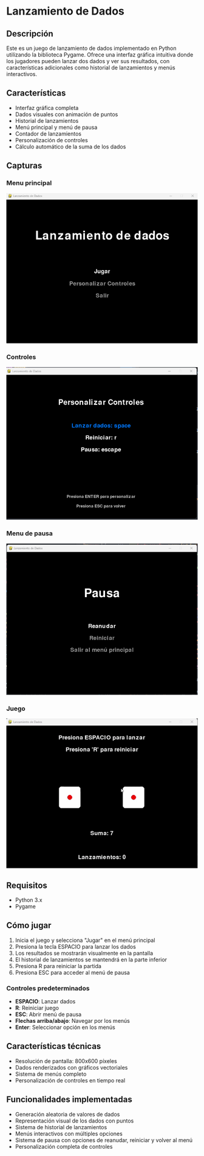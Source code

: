 # Lanzamiento de Dados

## Descripción
Este es un juego de lanzamiento de dados implementado en Python utilizando la biblioteca Pygame. Ofrece una interfaz gráfica intuitiva donde los jugadores pueden lanzar dos dados y ver sus resultados, con características adicionales como historial de lanzamientos y menús interactivos.

## Características
- Interfaz gráfica completa
- Dados visuales con animación de puntos
- Historial de lanzamientos
- Menú principal y menú de pausa
- Contador de lanzamientos
- Personalización de controles
- Cálculo automático de la suma de los dados

## Capturas

### Menu principal

![Captura de pantalla del juego](Imagenes/Principal.png)

### Controles

![Captura de pantalla del juego](Imagenes/Controles.png)

### Menu de pausa

![Captura de pantalla del juego](Imagenes/Pausa.png)

### Juego

![GIF del gameplay](Imagenes/Juego.gif)


## Requisitos
- Python 3.x
- Pygame


## Cómo jugar
1. Inicia el juego y selecciona "Jugar" en el menú principal
2. Presiona la tecla ESPACIO para lanzar los dados
3. Los resultados se mostrarán visualmente en la pantalla
4. El historial de lanzamientos se mantendrá en la parte inferior
5. Presiona R para reiniciar la partida
6. Presiona ESC para acceder al menú de pausa

### Controles predeterminados
- **ESPACIO**: Lanzar dados
- **R**: Reiniciar juego
- **ESC**: Abrir menú de pausa
- **Flechas arriba/abajo**: Navegar por los menús
- **Enter**: Seleccionar opción en los menús

## Características técnicas
- Resolución de pantalla: 800x600 píxeles
- Dados renderizados con gráficos vectoriales
- Sistema de menús completo
- Personalización de controles en tiempo real

## Funcionalidades implementadas
- Generación aleatoria de valores de dados
- Representación visual de los dados con puntos
- Sistema de historial de lanzamientos
- Menús interactivos con múltiples opciones
- Sistema de pausa con opciones de reanudar, reiniciar y volver al menú
- Personalización completa de controles